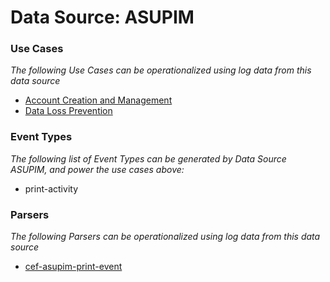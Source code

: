 Data Source: ASUPIM
===================

### Use Cases

_The following Use Cases can be operationalized using log data from this data source_

* [Account Creation and Management](usecase_account_creation_and_management.md)
* [Data Loss Prevention](usecase_data_loss_prevention.md)


### Event Types

_The following list of Event Types can be generated by Data Source ASUPIM, and power the use cases above:_

- print-activity


### Parsers

_The following Parsers can be operationalized using log data from this data source_

* [cef-asupim-print-event](parserContent_cef-asupim-print-event.md)
